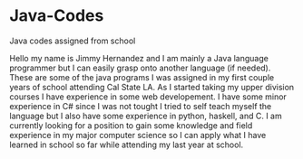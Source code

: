# Java-Codes
Java codes assigned from school

Hello my name is Jimmy Hernandez and I am mainly a Java language programmer but I can easily grasp onto another language (if needed).
These are some of the java programs I was assigned in my first couple years of school attending Cal State LA. As I started taking my upper division 
courses I have experience in some web developement. I have some minor experience in C# since I was not tought I tried to self teach myself the 
language but I also have some experience in python, haskell, and C. I am currently looking for a position to gain some knowledge and field
experience in my major computer science so I can apply what I have learned in school so far while attending my last year at school.
